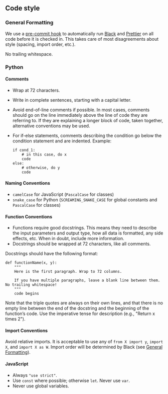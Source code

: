 ## Code style

### General Formatting
We use a [pre-commit hook](https://githooks.com/) to automatically run
[Black](https://github.com/ambv/black) and
[Prettier](https://prettier.io/) on all code before it is checked in.
This takes care of most disagreements about style (spacing, import
order, etc.).

No trailing whitespace.

### Python
#### Comments
- Wrap at 72 characters.
- Write in complete sentences, starting with a capital letter.
- Avoid end-of-line comments if possible. In most cases, comments
  should go on the line immediately above the line of code they are
  referring to. If they are explaining a longer block of code, taken
  together, alternative conventions may be used.
- For if-else statements, comments describing the condition go below the condition statement and are indented. Example:

      if cond_1:
          # in this case, do x
          code
      else:
          # otherwise, do y
          code

#### Naming Conventions
- `camelCase` for JavaScript (`PascalCase` for classes)
- `snake_case` for Python (`SCREAMING_SNAKE_CASE` for global constants
  and `PascalCase` for classes)

#### Function Conventions
- Functions require good docstrings. This means they need to describe
  the input parameters and output type, how all data is formatted, any
  side effects, etc. When in doubt, include more information.
- Docstrings should be wrapped at 72 characters, like all comments.

Docstrings should have the following format:

    def functionName(x, y):
        """
        Here is the first paragraph. Wrap to 72 columns.

        If you have multiple paragraphs, leave a blank line between them. No trailing whitespace!
        """
        code begins

Note that the triple quotes are always on their own lines, and that
there is no empty line between the end of the docstring and the
beginning of the function’s code. Use the imperative tense for
description (e.g., "Return x times 2").

#### Import Conventions
Avoid relative imports. It is acceptable to use any of `from X import
y`, `import X`, and `import X as W`. Import order will be determined
by Black (see [General Formatting](#general-formatting)).

#### JavaScript

- Always `"use strict"`.
- Use `const` where possible; otherwise `let`. Never use `var`.
- Never use global variables.
